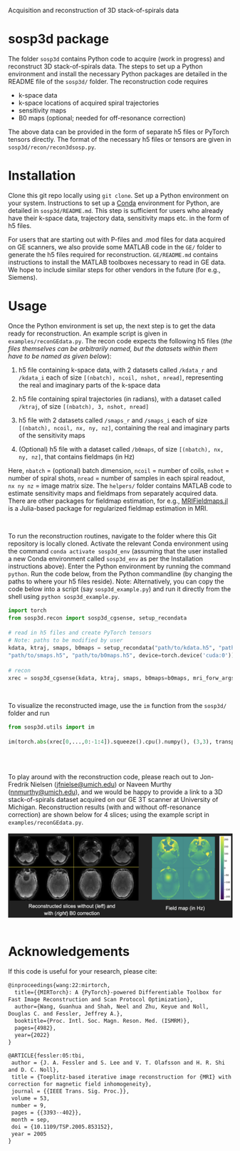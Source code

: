 Acquisition and reconstruction of 3D stack-of-spirals data

# sosp3d package

The folder `sosp3d` contains Python code to acquire (work in progress) 
and reconstruct 3D stack-of-spirals data. The steps to set up a Python environment
and install the necessary Python packages are detailed in the README file of
the `sosp3d/` folder. The reconstruction code
requires
* k-space data
* k-space locations of acquired spiral trajectories
* sensitivity maps
* B0 maps (optional; needed for off-resonance correction)

The above data can be provided in the form of separate h5 files or PyTorch tensors 
directly. The format of the necessary h5 files or tensors are given
in `sosp3d/recon/recon3dsosp.py`.

# Installation

Clone this git repo locally using `git clone`. 
Set up a Python environment on your system.
Instructions to set up a [Conda](https://docs.conda.io/en/latest/)
environment for Python, are detailed in `sosp3d/README.md`. This step
is sufficient for users who already have their k-space data, trajectory data,
sensitivity maps etc. in the form of h5 files.

For users that are starting out with P-files and .mod files for data
acquired on GE scanners, we also provide some MATLAB code in the `GE/` folder
to generate the 
h5 files required for reconstruction. `GE/README.md`
contains instructions to install the MATLAB toolboxes necessary to 
read in GE data. We hope to include similar steps for other vendors in
the future (for e.g., Siemens).

# Usage

Once the Python environment is set up, the next step is to get the data
ready for reconstruction. An example script is given in `examples/reconGEdata.py`.
The recon code expects the following h5
files (*the files themselves can be arbitrarily named, but the
datasets within them have to be named as given below*):

1. h5 file containing k-space data, with 2 datasets called `/kdata_r` and `/kdata_i` 
each of size `[(nbatch), ncoil, nshot, nread]`,
representing the real and imaginary parts of the k-space data

2. h5 file containing spiral trajectories (in radians), 
with a dataset called `/ktraj`,
of size `[(nbatch), 3, nshot, nread]`

3. h5 file with 2 datasets called `/smaps_r` and `/smaps_i` each of
size `[(nbatch), ncoil, nx, ny, nz]`, containing the real and imaginary
parts of the sensitivity maps

4. (Optional) h5 file with a dataset called `/b0maps`, of size
`[(nbatch), nx, ny, nz]`, that contains
fieldmaps (in Hz)

Here, `nbatch` = (optional) batch dimension, `ncoil` = number of coils,
`nshot` = number of spiral shots, `nread` = number of samples in each spiral readout,
`nx ny nz` = image matrix size. The `helpers/` folder contains MATLAB code
to estimate sensitivity maps and fieldmaps from separately acquired data. There 
are other packages for fieldmap estimation, for e.g., 
[MRIFieldmaps.jl](https://github.com/MagneticResonanceImaging/MRIFieldmaps.jl) is
a Julia-based package for regularized fieldmap estimation in MRI.

</br>

To run the reconstruction routines, navigate to the folder where this Git repository
is locally cloned. Activate the relevant Conda environment using the command
`conda activate sosp3d_env` (assuming that the user installed a new Conda
environment called `sosp3d_env` as per the Installation instructions above).
Enter the Python environment by running the command `python`. Run the code
below, from the Python commandline (by changing the paths to where
your h5 files reside). Note: Alternatively, you can copy the code below into
a script (say `sosp3d_example.py`) and run it directly from the shell using
`python sosp3d_example.py`.

```python
import torch
from sosp3d.recon import sosp3d_cgsense, setup_recondata

# read in h5 files and create PyTorch tensors 
# Note: paths to be modified by user
kdata, ktraj, smaps, b0maps = setup_recondata("path/to/kdata.h5", "path/to/ktraj.h5",\
"path/to/smaps.h5", "path/to/b0maps.h5", device=torch.device('cuda:0'))

# recon
xrec = sosp3d_cgsense(kdata, ktraj, smaps, b0maps=b0maps, mri_forw_args={'numpoints': (6,6,1), 'L': 36})

```

</br>

To visualize the reconstructed image, use the `im` function from the `sosp3d/` folder and run

```python
from sosp3d.utils import im

im(torch.abs(xrec[0,...,0:-1:4]).squeeze().cpu().numpy(), (3,3), transpose=True, savepath='path/to/xrec.png')
```

</br>
</br>

To play around with the reconstruction code, please reach out to 
Jon-Fredrik Nielsen (jfnielse@umich.edu) or Naveen Murthy (nnmurthy@umich.edu),
and we would be happy to provide a link to a 3D stack-of-spirals dataset acquired on our GE 3T scanner
at University of Michigan. Reconstruction results (with and without off-resonance correction)
are shown below for 4 slices; using the example script in `examples/reconGEdata.py`.
</br>
</br>
![Recon with off-resonance correction](examples/sosp3d_results.png)
</br>
</br>


# Acknowledgements

If this code is useful for your research, please cite:

```
@inproceedings{wang:22:mirtorch,
  title={{MIRTorch}: A {PyTorch}-powered Differentiable Toolbox for Fast Image Reconstruction and Scan Protocol Optimization},
  author={Wang, Guanhua and Shah, Neel and Zhu, Keyue and Noll, Douglas C. and Fessler, Jeffrey A.},
  booktitle={Proc. Intl. Soc. Magn. Reson. Med. (ISMRM)},
  pages={4982},
  year={2022}
}
```
```
@ARTICLE{fessler:05:tbi,
 author = {J. A. Fessler and S. Lee and V. T. Olafsson and H. R. Shi and D. C. Noll},
 title = {Toeplitz-based iterative image reconstruction for {MRI} with correction for magnetic field inhomogeneity},
 journal = {{IEEE Trans. Sig. Proc.}},
 volume = 53,
 number = 9,
 pages = {{3393--402}},
 month = sep,
 doi = {10.1109/TSP.2005.853152},
 year = 2005
}
```




